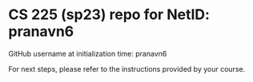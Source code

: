 # CS 225 (sp23) repo for NetID: pranavn6

GitHub username at initialization time: pranavn6

For next steps, please refer to the instructions provided by your course.
